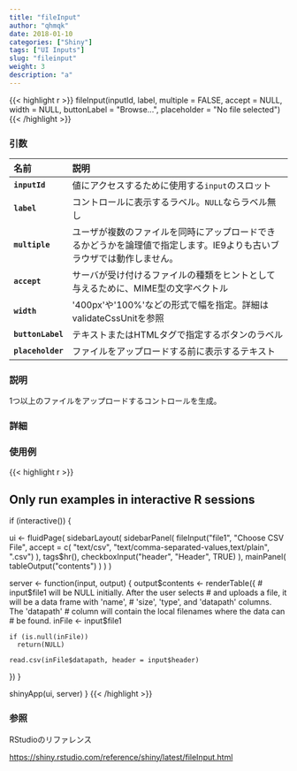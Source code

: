 ```yaml
---
title: "fileInput"
author: "qhmqk"
date: 2018-01-10
categories: ["Shiny"]
tags: ["UI Inputs"]
slug: "fileinput"
weight: 3
description: "a"
---
```


{{< highlight r >}}
fileInput(inputId, label, multiple = FALSE, accept = NULL, width = NULL, buttonLabel = "Browse...", placeholder = "No file selected")
{{< /highlight >}}

### 引数

|名前|説明|
|:--|:--|
|**`inputId`**|値にアクセスするために使用する`input`のスロット|
|**`label`**|コントロールに表示するラベル。`NULL`ならラベル無し|
|**`multiple`**|ユーザが複数のファイルを同時にアップロードできるかどうかを論理値で指定します。IE9よりも古いブラウザでは動作しません。|
|**`accept`**|サーバが受け付けるファイルの種類をヒントとして与えるために、MIME型の文字ベクトル|
|**`width`**|'400px'や'100%'などの形式で幅を指定。詳細はvalidateCssUnitを参照|
|**`buttonLabel`**|テキストまたはHTMLタグで指定するボタンのラベル|
|**`placeholder`**|ファイルをアップロードする前に表示するテキスト|

### 説明

1つ以上のファイルをアップロードするコントロールを生成。

### 詳細




### 使用例

{{< highlight r >}}
## Only run examples in interactive R sessions
if (interactive()) {

ui <- fluidPage(
  sidebarLayout(
    sidebarPanel(
      fileInput("file1", "Choose CSV File",
        accept = c(
          "text/csv",
          "text/comma-separated-values,text/plain",
          ".csv")
        ),
      tags$hr(),
      checkboxInput("header", "Header", TRUE)
    ),
    mainPanel(
      tableOutput("contents")
    )
  )
)

server <- function(input, output) {
  output$contents <- renderTable({
    # input$file1 will be NULL initially. After the user selects
    # and uploads a file, it will be a data frame with 'name',
    # 'size', 'type', and 'datapath' columns. The 'datapath'
    # column will contain the local filenames where the data can
    # be found.
    inFile <- input$file1

    if (is.null(inFile))
      return(NULL)

    read.csv(inFile$datapath, header = input$header)
  })
}

shinyApp(ui, server)
}
{{< /highlight >}}

### 参照

RStudioのリファレンス

https://shiny.rstudio.com/reference/shiny/latest/fileInput.html